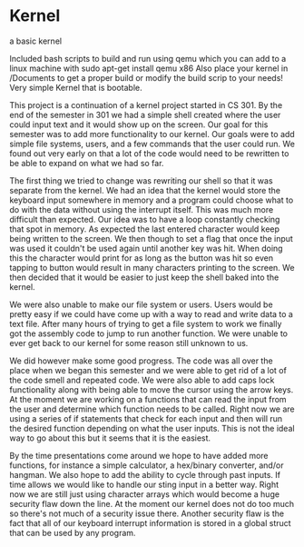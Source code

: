 # Kernel
a basic kernel

Included bash scripts to build and run using qemu which you can add to a linux machine with sudo apt-get install qemu x86
Also place your kernel in /Documents to get a proper build or modify the build scrip to your needs!
Very simple Kernel that is bootable.

This project is a continuation of a kernel project started in CS 301. By the end of the semester in 301 we had a simple shell created where the user could input text and it would show up on the screen. Our goal for this semester was to add more functionality to our kernel. Our goals were to add simple file systems, users, and a few commands that the user could run. We found out very early on that a lot of the code would need to be rewritten to be able to expand on what we had so far.

The first thing we tried to change was rewriting our shell so that it was separate from the kernel. We had an idea that the kernel would store the keyboard input somewhere in memory and a program could choose what to do with the data without using the interrupt itself. This was much more difficult than expected. Our idea was to have a loop constantly checking that spot in memory. As expected the last entered character would keep being written to the screen. We then though to set a flag that once the input was used it couldn't be used again until another key was hit. When doing this the character would print for as long as the button was hit so even tapping to button would result in many characters printing to the screen. We then decided that it would be easier to just keep the shell baked into the kernel.

We were also unable to make our file system or users. Users would be pretty easy if we could have come up with a way to read and write data to a text file. After many hours of trying to get a file system to work we finally got the assembly code to jump to run another function. We were unable to ever get back to our kernel for some reason still unknown to us.

We did however make some good progress. The code was all over the place when we began this semester and we were able to get rid of a lot of the code smell and repeated code. We were also able to add caps lock functionality along with being able to move the cursor using the arrow keys. At the moment we are working on a functions that can read the input from the user and determine which function needs to be called. Right now we are using a series of if statements that check for each input and then will run the desired function depending on what the user inputs. This is not the ideal way to go about this but it seems that it is the easiest.

By the time presentations come around we hope to have added more functions, for instance a simple calculator, a hex/binary converter, and/or hangman. We also hope to add the ability to cycle through past inputs. If time allows we would like to handle our sting input in a better way. Right now we are still just using character arrays which would become a huge security flaw down the line. At the moment our kernel does not do too much so there's not much of a security issue there. Another security flaw is the fact that all of our keyboard interrupt information is stored in a global struct that can be used by any program.
